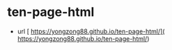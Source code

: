 # ten-page-html
* url [ https://yongzong88.github.io/ten-page-html/]( https://yongzong88.github.io/ten-page-html/)

